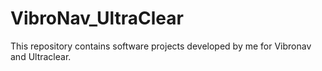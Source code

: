# VibroNav_UltraClear
This repository contains software projects developed by me for Vibronav and Ultraclear.

